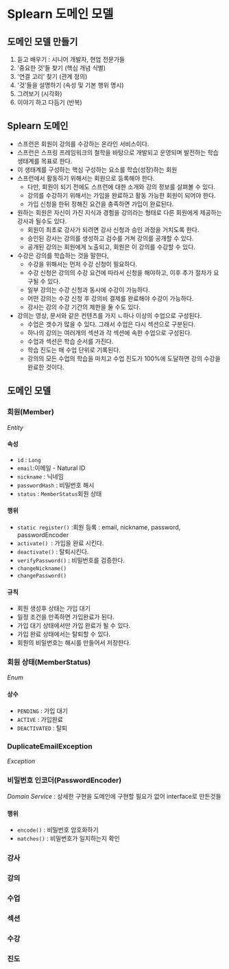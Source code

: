 # Splearn 도메인 모델

## 도메인 모델 만들기

1. 듣고 배우기 : 시니어 개발자, 현업 전문가들
2. '중요한 것'들 찾기 (핵심 개념 식별)
3. '연결 고리' 찾기 (관계 정의)
4. '것'들을 설명하기 (속성 및 기본 행위 명시)
5. 그려보기 (시각화)
6. 이야기 하고 다듬기 (반복)

## Splearn 도메인
- 스프런은 회원이 강의를 수강하는 온라인 서비스이다.
- 스프런은 스프링 프레임워크의 철학을 바탕으로 개발되고 운영되며 발전하는 학습 생태계를 목표로 한다.
- 이 생태계를 구성하는 핵심 구성하는 요소를 학습(성장)하는 회원
- 스프런에서 활동하기 위해서는 회원으로 등록해야 한다.
  - 다만, 회원이 되기 전에도 스프런에 대한 소개와 강의 정보를 살펴볼 수 있다.
  - 강의를 수강하기 위해서는 가입을 완료하고 활동 가능한 회원이 되어야 한다.
  - 가입 신청을 한뒤 정해진 요건을 충족하면 가입이 완료된다.
- 원하는 회원은 자신이 가진 지식과 경험을 강의라는 형태로 다른 회원에게 제공하는 강사과 될수도 있다.
  - 회원이 최초로 강사가 되려면 강사 신청과 승인 과정을 거치도록 한다.
  - 승인된 강사는 강의를 생성하고 검수를 거쳐 강의를 공개할 수 있다.
  - 공개된 강의는 회원에게 노출되고, 회원은 이 강의를 수강할 수 있다.
- 수강은 강의를 학습하는 것을 말한다, 
  - 수강을 위해서는 먼저 수강 신청이 필요하다.
  - 수강 신청은 강의의 수강 요건에 따라서 신청을 해야하고, 이후 추가 절차가 요구될 수 있다.
  - 일부 강의는 수강 신청과 동시에 수강이 가능하다.
  - 어떤 강의는 수강 신청 후 강의비 결제를 완료해야 수강이 가능하다.
  - 강사는 강의 수강 기간의 제한을 둘 수도 있다.
- 강의는 영상, 문서와 같은 컨텐츠를 가지 ㄴ하나 이상의 수업으로 구성된다.
  - 수업은 갯수가 많을 수  있다. 그래서 수업은 다시 섹션으로 구분된다.
  - 하나의 강의는 여러개의 섹션과 각 섹션에 속한 수업으로 구성된다.
  - 수업과 섹션은 학습 순서를 가진다.
  - 학습 진도는 매 수업 단위로 기록된다.
  - 강의의 모든 수업의 학습을 마치고 수업 진도가 100%에 도달하면 강의 수강을 완료한 것이다.
  

## 도메인 모델

### 회원(Member)
_Entity_
#### 속성
- `id` : `Long`
- `email`:이메일 - Natural ID
- `nickname` : 닉네임
- `passwordHash` : 비밀번호 해시
- `status` : `MemberStatus`회원 상태
#### 행위
- `static register()` :회원 등록 : email, nickname, password, passwordEncoder
- `activate() `: 가입을 완료 시킨다.
- `deactivate()` : 탈퇴시킨다.
- `verifyPassword()` : 비밀번호를 검증한다.
- `changeNickname()`
- `changePassword()`

#### 규칙
- 회원 생성후 상태는 가입 대기
- 일정 조건을 만족하면 가입완료가 된다.
- 가입 대기 상태에서만 가입 완료가 될 수 있다.
- 가입 완료 상태에서는 탈퇴할 수 있다.
- 회원의 비밀번호는 해시를 만들어서 저장한다.


### 회원 상태(MemberStatus)
_Enum_
#### 상수
- `PENDING` : 가입 대기
- `ACTIVE` : 가입완료
- `DEACTIVATED` : 탈퇴
### DuplicateEmailException
_Exception_

### 비밀번호 인코더(PasswordEncoder)
_Domain Service_ : 상세한 구현을 도메인에 구현할 필요가 없어 interface로 만든것들
#### 행위
- `encode()` : 비밀번호 암호화하기
- `matches()` : 비밀번호가 일치하는지 확인

### 강사

### 강의

### 수업

### 섹션

### 수강

### 진도